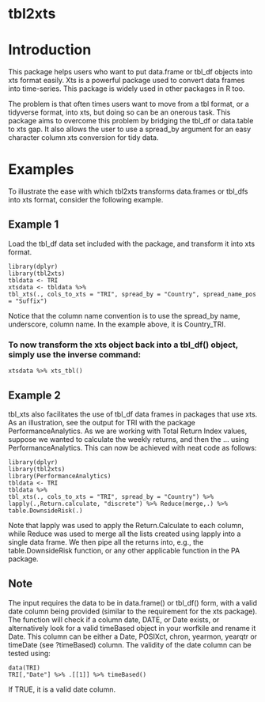 tbl2xts
=======

Introduction
============

This package helps users who want to put data.frame or tbl\_df objects into xts format easily. Xts is a powerful package used to convert data frames into time-series. This package is widely used in other packages in R too.

The problem is that often times users want to move from a tbl format, or a tidyverse format, into xts, but doing so can be an onerous task. This package aims to overcome this problem by bridging the tbl\_df or data.table to xts gap. It also allows the user to use a spread\_by argument for an easy character column xts conversion for tidy data.

Examples
========

To illustrate the ease with which tbl2xts transforms data.frames or tbl\_dfs into xts format, consider the following example.

Example 1
---------

Load the tbl\_df data set included with the package, and transform it into xts format.

    library(dplyr)
    library(tbl2xts)
    tbldata <- TRI
    xtsdata <- tbldata %>% 
    tbl_xts(., cols_to_xts = "TRI", spread_by = "Country", spread_name_pos = "Suffix")

Notice that the column name convention is to use the spread\_by name, underscore, column name. In the example above, it is Country\_TRI.

### To now transform the xts object back into a tbl\_df() object, simply use the inverse command:

    xtsdata %>% xts_tbl()

Example 2
---------

tbl\_xts also facilitates the use of tbl\_df data frames in packages that use xts. As an illustration, see the output for TRI with the package PerformanceAnalytics. As we are working with Total Return Index values, suppose we wanted to calculate the weekly returns, and then the ... using PerformanceAnalytics. This can now be achieved with neat code as follows:

    library(dplyr)
    library(tbl2xts)
    library(PerformanceAnalytics)
    tbldata <- TRI
    tbldata %>% 
    tbl_xts(., cols_to_xts = "TRI", spread_by = "Country") %>% 
    lapply(.,Return.calculate, "discrete") %>% Reduce(merge,.) %>% table.DownsideRisk(.)

Note that lapply was used to apply the Return.Calculate to each column, while Reduce was used to merge all the lists created using lapply into a single data frame. We then pipe all the returns into, e.g., the table.DownsideRisk function, or any other applicable function in the PA package.

Note
----

The input requires the data to be in data.frame() or tbl\_df() form, with a valid date column being provided (similar to the requirement for the xts package). The function will check if a column date, DATE, or Date exists, or alternatively look for a valid timeBased object in your worfkile and rename it Date. This column can be either a Date, POSIXct, chron, yearmon, yearqtr or timeDate (see ?timeBased) column. The validity of the date column can be tested using:

    data(TRI)
    TRI[,"Date"] %>% .[[1]] %>% timeBased()

If TRUE, it is a valid date column.
